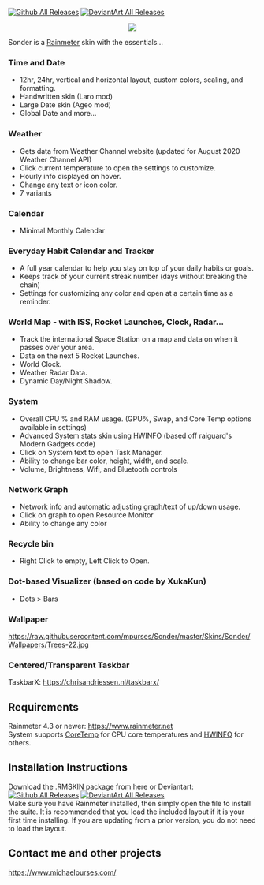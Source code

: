 [![Github All Releases](https://img.shields.io/github/downloads/mpurses/Sonder/total?colorB=699B73&style=for-the-badge&logo=github)](https://github.com/mpurses/Sonder/releases) [![DeviantArt All Releases](https://img.shields.io/badge/dynamic/json?logo=deviantart&label=Downloads&color=05cc47&style=for-the-badge&query=%24.community.statistics._attributes.downloads&url=https%3A%2F%2Fbackend.deviantart.com%2Foembed%3Furl%3Dhttps%253A%252F%252Fwww.deviantart.com%252Fmichaelpurses%252Fart%252FSonder-Rainmeter-skin-838147223%26format%3Djson)](https://www.deviantart.com/michaelpurses/art/Sonder-Rainmeter-skin-838147223)  
 <p align="center">
  <img src="https://raw.githubusercontent.com/mpurses/Sonder/master/Plugins/Screenshots/Sonder-v2.4.png">
</p>
 

Sonder is a [Rainmeter](https://www.rainmeter.net/) skin with the essentials...  

### Time and Date  
- 12hr, 24hr, vertical and horizontal layout, custom colors, scaling, and formatting.  
- Handwritten skin (Laro mod)  
- Large Date skin (Ageo mod)  
- Global Date and more...  
  
### Weather  
- Gets data from Weather Channel website (updated for August 2020 Weather Channel API) 
- Click current temperature to open the settings to customize.  
- Hourly info displayed on hover. 
- Change any text or icon color. 
- 7 variants  
 
### Calendar
- Minimal Monthly Calendar  

### Everyday Habit Calendar and Tracker  
- A full year calendar to help you stay on top of your daily habits or goals.  
- Keeps track of your current streak number (days without breaking the chain)  
- Settings for customizing any color and open at a certain time as a reminder.  

### World Map - with ISS, Rocket Launches, Clock, Radar...  
- Track the international Space Station on a map and data on when it passes over your area.  
- Data on the next 5 Rocket Launches.  
- World Clock.  
- Weather Radar Data.  
- Dynamic Day/Night Shadow.  

### System  
- Overall CPU % and RAM usage. (GPU%, Swap, and Core Temp options available in settings)  
- Advanced System stats skin using HWINFO (based off raiguard's Modern Gadgets code)  
- Click on System text to open Task Manager.  
- Ability to change bar color, height, width, and scale.  
- Volume, Brightness, Wifi, and Bluetooth controls

### Network Graph   
- Network info and automatic adjusting graph/text of up/down usage.  
- Click on graph to open Resource Monitor  
- Ability to change any color  

### Recycle bin  
- Right Click to empty, Left Click to Open. 

### Dot-based Visualizer (based on code by XukaKun)  
- Dots > Bars

### Wallpaper  
https://raw.githubusercontent.com/mpurses/Sonder/master/Skins/Sonder/Wallpapers/Trees-22.jpg 

### Centered/Transparent Taskbar  
TaskbarX: https://chrisandriessen.nl/taskbarx/  

## Requirements
Rainmeter 4.3 or newer: https://www.rainmeter.net  
System supports [CoreTemp](https://www.alcpu.com/CoreTemp/) for CPU core temperatures and [HWINFO](https://www.hwinfo.com/) for others.

## Installation Instructions
Download the .RMSKIN package from here or Deviantart: [![Github All Releases](https://img.shields.io/github/downloads/mpurses/Sonder/total?colorB=699B73&style=for-the-badge&logo=github)](https://github.com/mpurses/Sonder/releases) [![DeviantArt All Releases](https://img.shields.io/badge/dynamic/json?logo=deviantart&label=Downloads&color=05cc47&style=for-the-badge&query=%24.community.statistics._attributes.downloads&url=https%3A%2F%2Fbackend.deviantart.com%2Foembed%3Furl%3Dhttps%253A%252F%252Fwww.deviantart.com%252Fmichaelpurses%252Fart%252FSonder-Rainmeter-skin-838147223%26format%3Djson)](https://www.deviantart.com/michaelpurses/art/Sonder-Rainmeter-skin-838147223)  
Make sure you have Rainmeter installed, then simply open the file to install the suite. It is recommended that you load the included layout if it is your first time installing. If you are updating from a prior version, you do not need to load the layout.  
  
## Contact me and other projects  
https://www.michaelpurses.com/   

